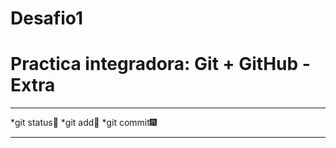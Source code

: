 # Desafio1
# Practica integradora: Git + GitHub - Extra

***
*git status:bamboo:
*git add:confetti_ball:
*git commit:fireworks:
***
